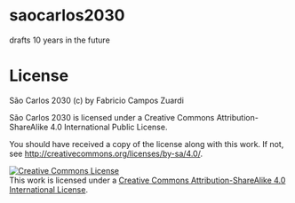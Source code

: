 # saocarlos2030
drafts 10 years in the future

# License

São Carlos 2030 (c) by Fabricio Campos Zuardi

São Carlos 2030 is licensed under a
Creative Commons Attribution-ShareAlike 4.0 International Public License.

You should have received a copy of the license along with this
work.  If not, see <http://creativecommons.org/licenses/by-sa/4.0/>.

<a rel="license" href="http://creativecommons.org/licenses/by-sa/4.0/"><img alt="Creative Commons License" style="border-width:0" src="https://i.creativecommons.org/l/by-sa/4.0/88x31.png" /></a><br />This work is licensed under a <a rel="license" href="http://creativecommons.org/licenses/by-sa/4.0/">Creative Commons Attribution-ShareAlike 4.0 International License</a>.
